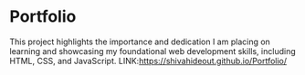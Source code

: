 # Portfolio
This project highlights the importance and dedication I am placing on learning and showcasing my foundational web development skills, including HTML, CSS, and JavaScript.
LINK:https://shivahideout.github.io/Portfolio/
